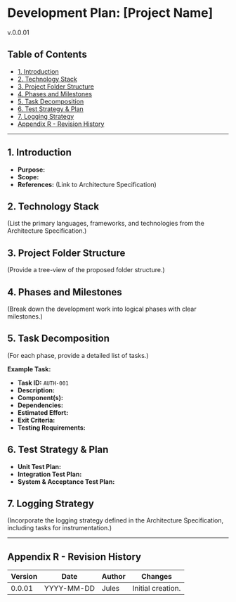 # Development Plan: [Project Name]
v.0.0.01

## Table of Contents
- [1. Introduction](#1-introduction)
- [2. Technology Stack](#2-technology-stack)
- [3. Project Folder Structure](#3-project-folder-structure)
- [4. Phases and Milestones](#4-phases-and-milestones)
- [5. Task Decomposition](#5-task-decomposition)
- [6. Test Strategy & Plan](#6-test-strategy--plan)
- [7. Logging Strategy](#7-logging-strategy)
- [Appendix R - Revision History](#appendix-r---revision-history)

---

## 1. Introduction
- **Purpose:**
- **Scope:**
- **References:** (Link to Architecture Specification)

## 2. Technology Stack
(List the primary languages, frameworks, and technologies from the Architecture Specification.)

## 3. Project Folder Structure
(Provide a tree-view of the proposed folder structure.)

## 4. Phases and Milestones
(Break down the development work into logical phases with clear milestones.)

## 5. Task Decomposition
(For each phase, provide a detailed list of tasks.)

**Example Task:**
- **Task ID:** `AUTH-001`
- **Description:**
- **Component(s):**
- **Dependencies:**
- **Estimated Effort:**
- **Exit Criteria:**
- **Testing Requirements:**

## 6. Test Strategy & Plan
- **Unit Test Plan:**
- **Integration Test Plan:**
- **System & Acceptance Test Plan:**

## 7. Logging Strategy
(Incorporate the logging strategy defined in the Architecture Specification, including tasks for instrumentation.)

---

## Appendix R - Revision History
| Version | Date | Author | Changes |
|---|---|---|---|
| 0.0.01  | YYYY-MM-DD | Jules | Initial creation. |